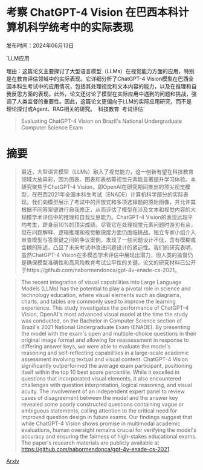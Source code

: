 # 考察 ChatGPT-4 Vision 在巴西本科计算机科学统考中的实际表现

发布时间：2024年06月13日

`LLM应用

理由：这篇论文主要探讨了大型语言模型（LLMs）在视觉能力方面的应用，特别是在教育评估领域中的实际表现。它详细分析了ChatGPT-4 Vision模型在巴西全国本科生考试中的应用情况，包括其处理视觉和文本内容的能力，以及在推理和自我反思方面的表现。此外，论文还讨论了模型在实际应用中遇到的问题和挑战，强调了人类监督的重要性。因此，这篇论文更偏向于LLM的实际应用研究，而不是理论探讨或Agent、RAG相关的研究。` `科技教育` `考试评估`

> Evaluating ChatGPT-4 Vision on Brazil's National Undergraduate Computer Science Exam

# 摘要

> 最近，大型语言模型（LLMs）融入了视觉能力，这一创新有望在科技教育领域大放异彩，因为图表、图表和表格等视觉元素能显著提升学习体验。本研究聚焦于ChatGPT-4 Vision，即OpenAI在研究期间推出的顶尖视觉模型，在巴西2021年全国本科生考试（ENADE）计算机科学部分的实际表现。我们向模型展示了考试中的开放式和多项选择题的原始图像，并允许其根据不同答案键进行自我修正，从而评估了模型在涉及文本和视觉内容的大规模学术评估中的推理和自我反思能力。ChatGPT-4 Vision的表现远超平均考生，跻身前10%的顶尖成绩。尽管它在处理视觉元素问题时游刃有余，但在问题解释、逻辑推理和视觉敏锐度方面仍面临挑战。独立专家小组介入审查模型与答案键之间的争议案例，发现了一些问题设计不佳，含有模糊或含糊的陈述，凸显了未来考试中改进问题设计的紧迫性。我们的研究表明，虽然ChatGPT-4 Vision在多模态学术评估中展现出潜力，但人类的监督仍是确保模型准确性和高风险教育考试公平性的关键。论文的研究材料已公开于https://github.com/nabormendonca/gpt-4v-enade-cs-2021。

> The recent integration of visual capabilities into Large Language Models (LLMs) has the potential to play a pivotal role in science and technology education, where visual elements such as diagrams, charts, and tables are commonly used to improve the learning experience. This study investigates the performance of ChatGPT-4 Vision, OpenAI's most advanced visual model at the time the study was conducted, on the Bachelor in Computer Science section of Brazil's 2021 National Undergraduate Exam (ENADE). By presenting the model with the exam's open and multiple-choice questions in their original image format and allowing for reassessment in response to differing answer keys, we were able to evaluate the model's reasoning and self-reflecting capabilities in a large-scale academic assessment involving textual and visual content. ChatGPT-4 Vision significantly outperformed the average exam participant, positioning itself within the top 10 best score percentile. While it excelled in questions that incorporated visual elements, it also encountered challenges with question interpretation, logical reasoning, and visual acuity. The involvement of an independent expert panel to review cases of disagreement between the model and the answer key revealed some poorly constructed questions containing vague or ambiguous statements, calling attention to the critical need for improved question design in future exams. Our findings suggest that while ChatGPT-4 Vision shows promise in multimodal academic evaluations, human oversight remains crucial for verifying the model's accuracy and ensuring the fairness of high-stakes educational exams. The paper's research materials are publicly available at https://github.com/nabormendonca/gpt-4v-enade-cs-2021.

[Arxiv](https://arxiv.org/abs/2406.09671)